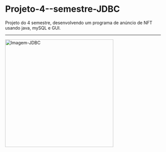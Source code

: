 # Projeto-4--semestre-JDBC
Projeto do 4 semestre, desenvolvendo um programa de anúncio de NFT usando java, mySQL e GUI.
<hr>
<img src="https://www.alura.com.br/artigos/assets/conhecendo-o-jdbc/jdbc.png" alt="Imagem-JDBC" width="350px">
